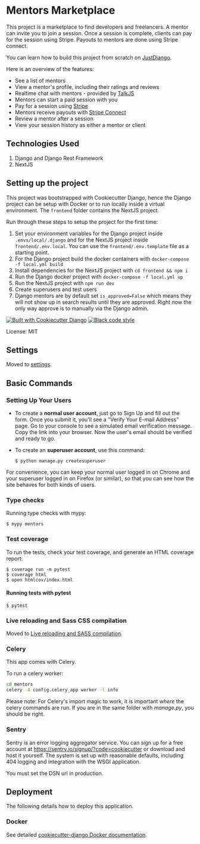 # Mentors Marketplace

This project is a marketplace to find developers and freelancers. A mentor can invite you to join a session. Once a session is complete,
clients can pay for the session using Stripe. Payouts to mentors are done using Stripe connect.

You can learn how to build this project from scratch on [JustDjango](http://learn.justdjango.com). 

Here is an overview of the features:
- See a list of mentors
- View a mentor's profile, including their ratings and reviews
- Realtime chat with mentors - provided by [TalkJS](https://talkjs.com/)
- Mentors can start a paid session with you
- Pay for a session using [Stripe](https://stripe.com/)
- Mentors receive payouts with [Stripe Connect](https://stripe.com/connect)
- Review a mentor after a session 
- View your session history as either a mentor or client

## Technologies Used

1. Django and Django Rest Framework
2. NextJS

## Setting up the project

This project was bootstrapped with Cookiecutter Django, hence the Django project can be setup with Docker or to run locally 
inside a virtual environment. The `frontend` folder contains the NextJS project.

Run through these steps to setup the project for the first time:

1. Set your environment variables for the Django project inside `.envs/local/.django` and for the NextJS project 
inside `frontend/.env.local`. You can use the `frontend/.env.template` file as a starting point.
2. For the Django project build the docker containers with `docker-compose -f local.yml build`
3. Install dependencies for the NextJS project with `cd frontend && npm i`
4. Run the Django docker project with `docker-compose -f local.yml up`
5. Run the NextJS project with `npm run dev`
6. Create superusers and test users
7. Django mentors are by default set `is_approved=False` which means they will not show up in search results until they 
are approved. Right now the only way approve is to manually via the Django admin.

[![Built with Cookiecutter Django](https://img.shields.io/badge/built%20with-Cookiecutter%20Django-ff69b4.svg?logo=cookiecutter)](https://github.com/cookiecutter/cookiecutter-django/)
[![Black code style](https://img.shields.io/badge/code%20style-black-000000.svg)](https://github.com/ambv/black)

License: MIT

## Settings

Moved to [settings](http://cookiecutter-django.readthedocs.io/en/latest/settings.html).

## Basic Commands

### Setting Up Your Users

-   To create a **normal user account**, just go to Sign Up and fill out the form. Once you submit it, you'll see a "Verify Your E-mail Address" page. Go to your console to see a simulated email verification message. Copy the link into your browser. Now the user's email should be verified and ready to go.

-   To create an **superuser account**, use this command:

        $ python manage.py createsuperuser

For convenience, you can keep your normal user logged in on Chrome and your superuser logged in on Firefox (or similar), so that you can see how the site behaves for both kinds of users.

### Type checks

Running type checks with mypy:

    $ mypy mentors

### Test coverage

To run the tests, check your test coverage, and generate an HTML coverage report:

    $ coverage run -m pytest
    $ coverage html
    $ open htmlcov/index.html

#### Running tests with pytest

    $ pytest

### Live reloading and Sass CSS compilation

Moved to [Live reloading and SASS compilation](http://cookiecutter-django.readthedocs.io/en/latest/live-reloading-and-sass-compilation.html).

### Celery

This app comes with Celery.

To run a celery worker:

``` bash
cd mentors
celery -A config.celery_app worker -l info
```

Please note: For Celery's import magic to work, it is important *where* the celery commands are run. If you are in the same folder with *manage.py*, you should be right.

### Sentry

Sentry is an error logging aggregator service. You can sign up for a free account at <https://sentry.io/signup/?code=cookiecutter> or download and host it yourself.
The system is set up with reasonable defaults, including 404 logging and integration with the WSGI application.

You must set the DSN url in production.

## Deployment

The following details how to deploy this application.

### Docker

See detailed [cookiecutter-django Docker documentation](http://cookiecutter-django.readthedocs.io/en/latest/deployment-with-docker.html).
